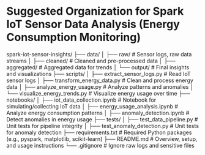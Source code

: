 # Suggested Organization for Spark IoT Sensor Data Analysis (Energy Consumption Monitoring)

spark-iot-sensor-insights/
├── data/
│   ├── raw/                        # Sensor logs, raw data streams
│   ├── cleaned/                    # Cleaned and pre-processed data
│   ├── aggregated/                 # Aggregated data for trends
│   └── output/                     # Final insights and visualizations
├── scripts/
│   ├── extract_sensor_logs.py      # Read IoT sensor logs
│   ├── transform_energy_data.py    # Clean and process energy data
│   ├── analyze_energy_usage.py     # Analyze patterns and anomalies
│   └── visualize_energy_trends.py  # Visualize energy usage over time
├── notebooks/
│   ├── iot_data_collection.ipynb   # Notebook for simulating/collecting IoT data
│   ├── energy_usage_analysis.ipynb # Analyze energy consumption patterns
│   ├── anomaly_detection.ipynb     # Detect anomalies in energy usage
├── tests/
│   ├── test_data_pipeline.py       # Unit tests for pipeline integrity
│   ├── test_anomaly_detection.py   # Unit tests for anomaly detection
├── requirements.txt                # Required Python packages (e.g., pyspark, matplotlib, scikit-learn)
├── README.md                       # Overview, setup, and usage instructions
└── .gitignore                      # Ignore raw logs and sensitive files
